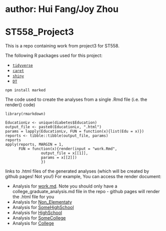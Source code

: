 author: Hui Fang/Joy Zhou
===========================
# ST558_Project3
   
This is a repo containing work from project3 for ST558.

The following R packages used for this project:
+ [`tidyverse`](https://www.tidyverse.org/)  
+ [`caret`](https://cran.r-project.org/web/packages/caret/)
+ [`shiny`](https://cran.r-project.org/web/packages/shiny/index.html)
+ [`DT`](https://rstudio.github.io/DT/)

```
npm install marked 
```

The code used to create the analyses from a single .Rmd file (i.e. the render() code)
```
library(rmarkdown)

EducationLv <- unique(diabetes$Education)
output_file <- paste0(EducationLv, ".html")
params = lapply(EducationLv, FUN = function(x){list(Edu = x)})
reports <- tibble::tibble(output_file, params)
reports
apply(reports, MARGIN = 1,
      FUN = function(x){render(input = "work.Rmd", 
				output_file = x[[1]], 
				params = x[[2]])
 				})
```
 				
links to .html files of the generated analyses (which will be created by github pages! Not you!)
For example,
You can access the render document:   
+ Analysis for [work.md](work.html). Note you should only have a college_graduate_analysis.md file in the repo - github pages will render the .html file for you
+ Analysis for [Non_Elementaty](Non_Elementary.html)    
+ Analysis for [SomeHighSchool](SomeHighSchool.html)  
+ Analysis for [HighSchool](HighSchool.html)  
+ Analysis for [SomeCollege](SomeCollege.html)  
+ Analysis for [College](College.html)  


